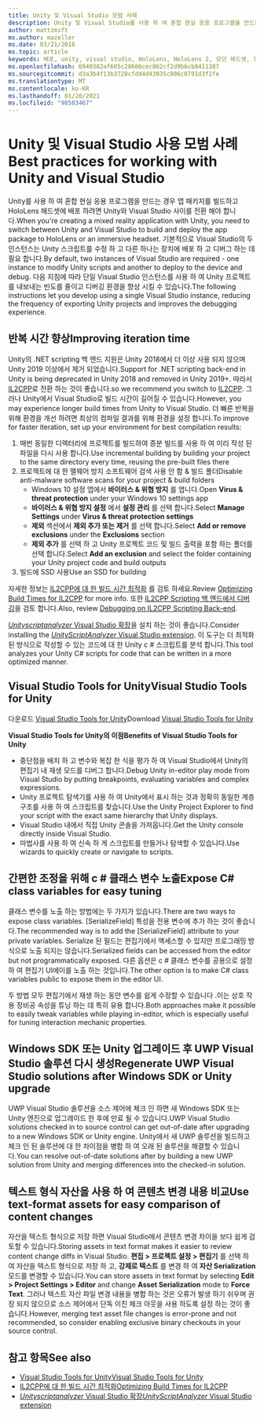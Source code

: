 ```yaml
---
title: Unity 및 Visual Studio 모범 사례
description: Unity 및 Visual Studio를 사용 하 여 혼합 현실 응용 프로그램을 만드는 워크플로를 간소화 하기 위한 팁과 요령.
author: mattzmsft
ms.author: mazeller
ms.date: 03/21/2018
ms.topic: article
keywords: 배포, unity, visual studio, HoloLens, HoloLens 2, 모던 헤드셋, 모범 사례, 혼합 현실 헤드셋, windows mixed reality 헤드셋, 가상 현실 헤드셋, UWP, Visual Studio Tools Windows SDK
ms.openlocfilehash: 6940382af605c28686cec862cf2d9b6cb8411387
ms.sourcegitcommit: d3a3b4f13b3728cfdd4d43035c806c0791d3f2fe
ms.translationtype: MT
ms.contentlocale: ko-KR
ms.lasthandoff: 01/20/2021
ms.locfileid: "98583467"
---
```

# <a name="best-practices-for-working-with-unity-and-visual-studio"></a><span data-ttu-id="3d18b-104">Unity 및 Visual Studio 사용 모범 사례</span><span class="sxs-lookup"><span data-stu-id="3d18b-104">Best practices for working with Unity and Visual Studio</span></span>

<span data-ttu-id="3d18b-105">Unity를 사용 하 여 혼합 현실 응용 프로그램을 만드는 경우 앱 패키지를 빌드하고 HoloLens 헤드셋에 배포 하려면 Unity와 Visual Studio 사이를 전환 해야 합니다.</span><span class="sxs-lookup"><span data-stu-id="3d18b-105">When you're creating a mixed reality application with Unity, you need to switch between Unity and Visual Studio to build and deploy the app package to HoloLens or an immersive headset.</span></span> <span data-ttu-id="3d18b-106">기본적으로 Visual Studio의 두 인스턴스는 Unity 스크립트를 수정 하 고 다른 하나는 장치에 배포 하 고 디버그 하는 데 필요 합니다.</span><span class="sxs-lookup"><span data-stu-id="3d18b-106">By default, two instances of Visual Studio are required - one instance to modify Unity scripts and another to deploy to the device and debug.</span></span> <span data-ttu-id="3d18b-107">다음 지침에 따라 단일 Visual Studio 인스턴스를 사용 하 여 Unity 프로젝트를 내보내는 빈도를 줄이고 디버깅 환경을 향상 시킬 수 있습니다.</span><span class="sxs-lookup"><span data-stu-id="3d18b-107">The following instructions let you develop using a single Visual Studio instance, reducing the frequency of exporting Unity projects and improves the debugging experience.</span></span>

## <a name="improving-iteration-time"></a><span data-ttu-id="3d18b-108">반복 시간 향상</span><span class="sxs-lookup"><span data-stu-id="3d18b-108">Improving iteration time</span></span>

<span data-ttu-id="3d18b-109">Unity의 .NET scripting 백 엔드 지원은 Unity 2018에서 더 이상 사용 되지 않으며 Unity 2019 이상에서 제거 되었습니다.</span><span class="sxs-lookup"><span data-stu-id="3d18b-109">Support for .NET scripting back-end in Unity is being deprecated in Unity 2018 and removed in Unity 2019+.</span></span> <span data-ttu-id="3d18b-110">따라서 [IL2CPP](https://docs.unity3d.com/Manual/IL2CPP.html)로 전환 하는 것이 좋습니다.</span><span class="sxs-lookup"><span data-stu-id="3d18b-110">so we recommend you switch to [IL2CPP](https://docs.unity3d.com/Manual/IL2CPP.html).</span></span> <span data-ttu-id="3d18b-111">그러나 Unity에서 Visual Studio로 빌드 시간이 길어질 수 있습니다.</span><span class="sxs-lookup"><span data-stu-id="3d18b-111">However, you may experience longer build times from Unity to Visual Studio.</span></span> <span data-ttu-id="3d18b-112">더 빠른 반복을 위해 환경을 개선 하려면 최상의 컴파일 결과를 위해 환경을 설정 합니다.</span><span class="sxs-lookup"><span data-stu-id="3d18b-112">To improve for faster iteration, set up your environment for best compilation results:</span></span>

1) <span data-ttu-id="3d18b-113">매번 동일한 디렉터리에 프로젝트를 빌드하여 증분 빌드를 사용 하 여 미리 작성 된 파일을 다시 사용 합니다.</span><span class="sxs-lookup"><span data-stu-id="3d18b-113">Use incremental building by building your project to the same directory every time, reusing the pre-built files there</span></span>
2) <span data-ttu-id="3d18b-114">프로젝트에 대 한 맬웨어 방지 소프트웨어 검색 사용 안 함 & 빌드 폴더</span><span class="sxs-lookup"><span data-stu-id="3d18b-114">Disable anti-malware software scans for your project & build folders</span></span>
   - <span data-ttu-id="3d18b-115">Windows 10 설정 앱에서 **바이러스 & 위협 방지** 를 엽니다.</span><span class="sxs-lookup"><span data-stu-id="3d18b-115">Open **Virus & threat protection** under your Windows 10 settings app</span></span>
   - <span data-ttu-id="3d18b-116">**바이러스 & 위협 방지 설정** 에서 **설정 관리** 를 선택 합니다.</span><span class="sxs-lookup"><span data-stu-id="3d18b-116">Select **Manage Settings** under **Virus & threat protection settings**</span></span>
   - <span data-ttu-id="3d18b-117">**제외** 섹션에서 **제외 추가 또는 제거** 를 선택 합니다.</span><span class="sxs-lookup"><span data-stu-id="3d18b-117">Select **Add or remove exclusions** under the **Exclusions** section</span></span>
   - <span data-ttu-id="3d18b-118">**제외 추가** 를 선택 하 고 Unity 프로젝트 코드 및 빌드 출력을 포함 하는 폴더를 선택 합니다.</span><span class="sxs-lookup"><span data-stu-id="3d18b-118">Select **Add an exclusion** and select the folder containing your Unity project code and build outputs</span></span>
3) <span data-ttu-id="3d18b-119">빌드에 SSD 사용</span><span class="sxs-lookup"><span data-stu-id="3d18b-119">Use an SSD for building</span></span>

<span data-ttu-id="3d18b-120">자세한 정보는 [IL2CPP에 대 한 빌드 시간 최적화](https://docs.unity3d.com/Manual/IL2CPP-OptimizingBuildTimes.html) 를 검토 하세요.</span><span class="sxs-lookup"><span data-stu-id="3d18b-120">Review [Optimizing Build Times for IL2CPP](https://docs.unity3d.com/Manual/IL2CPP-OptimizingBuildTimes.html) for more info.</span></span> <span data-ttu-id="3d18b-121">또한 [IL2CPP Scripting 백 엔드에서 디버깅](https://docs.unity3d.com/Manual/windowsstore-debugging-il2cpp.html)을 검토 합니다.</span><span class="sxs-lookup"><span data-stu-id="3d18b-121">Also, review [Debugging on IL2CPP Scripting Back-end](https://docs.unity3d.com/Manual/windowsstore-debugging-il2cpp.html).</span></span>

<span data-ttu-id="3d18b-122">[ *Unityscriptanalyzer* Visual Studio 확장](https://github.com/Microsoft/MixedRealityCompanionKit/tree/master/UnityScriptAnalyzer)을 설치 하는 것이 좋습니다.</span><span class="sxs-lookup"><span data-stu-id="3d18b-122">Consider installing the [*UnityScriptAnalyzer* Visual Studio extension](https://github.com/Microsoft/MixedRealityCompanionKit/tree/master/UnityScriptAnalyzer).</span></span> <span data-ttu-id="3d18b-123">이 도구는 더 최적화 된 방식으로 작성할 수 있는 코드에 대 한 Unity c # 스크립트를 분석 합니다.</span><span class="sxs-lookup"><span data-stu-id="3d18b-123">This tool analyzes your Unity C# scripts for code that can be written in a more optimized manner.</span></span>

## <a name="visual-studio-tools-for-unity"></a><span data-ttu-id="3d18b-124">Visual Studio Tools for Unity</span><span class="sxs-lookup"><span data-stu-id="3d18b-124">Visual Studio Tools for Unity</span></span>

<span data-ttu-id="3d18b-125">다운로드 [Visual Studio Tools for Unity](/visualstudio/cross-platform/getting-started-with-visual-studio-tools-for-unity)</span><span class="sxs-lookup"><span data-stu-id="3d18b-125">Download [Visual Studio Tools for Unity](/visualstudio/cross-platform/getting-started-with-visual-studio-tools-for-unity)</span></span>

<span data-ttu-id="3d18b-126">**Visual Studio Tools for Unity의 이점**</span><span class="sxs-lookup"><span data-stu-id="3d18b-126">**Benefits of Visual Studio Tools for Unity**</span></span>
* <span data-ttu-id="3d18b-127">중단점을 배치 하 고 변수와 복잡 한 식을 평가 하 여 Visual Studio에서 Unity의 편집기 내 재생 모드를 디버그 합니다.</span><span class="sxs-lookup"><span data-stu-id="3d18b-127">Debug Unity in-editor play mode from Visual Studio by putting breakpoints, evaluating variables and complex expressions.</span></span>
* <span data-ttu-id="3d18b-128">Unity 프로젝트 탐색기를 사용 하 여 Unity에서 표시 하는 것과 정확히 동일한 계층 구조를 사용 하 여 스크립트를 찾습니다.</span><span class="sxs-lookup"><span data-stu-id="3d18b-128">Use the Unity Project Explorer to find your script with the exact same hierarchy that Unity displays.</span></span>
* <span data-ttu-id="3d18b-129">Visual Studio 내에서 직접 Unity 콘솔을 가져옵니다.</span><span class="sxs-lookup"><span data-stu-id="3d18b-129">Get the Unity console directly inside Visual Studio.</span></span>
* <span data-ttu-id="3d18b-130">마법사를 사용 하 여 신속 하 게 스크립트를 만들거나 탐색할 수 있습니다.</span><span class="sxs-lookup"><span data-stu-id="3d18b-130">Use wizards to quickly create or navigate to scripts.</span></span>

## <a name="expose-c-class-variables-for-easy-tuning"></a><span data-ttu-id="3d18b-131">간편한 조정을 위해 c # 클래스 변수 노출</span><span class="sxs-lookup"><span data-stu-id="3d18b-131">Expose C# class variables for easy tuning</span></span>

<span data-ttu-id="3d18b-132">클래스 변수를 노출 하는 방법에는 두 가지가 있습니다.</span><span class="sxs-lookup"><span data-stu-id="3d18b-132">There are two ways to expose class variables.</span></span> <span data-ttu-id="3d18b-133">[SerializeField] 특성을 전용 변수에 추가 하는 것이 좋습니다.</span><span class="sxs-lookup"><span data-stu-id="3d18b-133">The recommended way is to add the [SerializeField] attribute to your private variables.</span></span> <span data-ttu-id="3d18b-134">Serialize 된 필드는 편집기에서 액세스할 수 있지만 프로그래밍 방식으로 노출 되지는 않습니다.</span><span class="sxs-lookup"><span data-stu-id="3d18b-134">Serialized fields can be accessed from the editor but not programmatically exposed.</span></span>  <span data-ttu-id="3d18b-135">다른 옵션은 c # 클래스 변수를 공용으로 설정 하 여 편집기 UI에이를 노출 하는 것입니다.</span><span class="sxs-lookup"><span data-stu-id="3d18b-135">The other option is to make C# class variables public to expose them in the editor UI.</span></span> 

<span data-ttu-id="3d18b-136">두 방법 모두 편집기에서 재생 하는 동안 변수를 쉽게 수정할 수 있습니다 .이는 상호 작용 정비공 속성을 튜닝 하는 데 특히 유용 합니다.</span><span class="sxs-lookup"><span data-stu-id="3d18b-136">Both approaches make it possible to easily tweak variables while playing in-editor, which is especially useful for tuning interaction mechanic properties.</span></span>

## <a name="regenerate-uwp-visual-studio-solutions-after-windows-sdk-or-unity-upgrade"></a><span data-ttu-id="3d18b-137">Windows SDK 또는 Unity 업그레이드 후 UWP Visual Studio 솔루션 다시 생성</span><span class="sxs-lookup"><span data-stu-id="3d18b-137">Regenerate UWP Visual Studio solutions after Windows SDK or Unity upgrade</span></span>

<span data-ttu-id="3d18b-138">UWP Visual Studio 솔루션을 소스 제어에 체크 인 하면 새 Windows SDK 또는 Unity 엔진으로 업그레이드 한 후에 만료 될 수 있습니다.</span><span class="sxs-lookup"><span data-stu-id="3d18b-138">UWP Visual Studio solutions checked in to source control can get out-of-date after upgrading to a new Windows SDK or Unity engine.</span></span> <span data-ttu-id="3d18b-139">Unity에서 새 UWP 솔루션을 빌드하고 체크 인 된 솔루션에 대 한 차이점을 병합 하 여 오래 된 솔루션을 해결할 수 있습니다.</span><span class="sxs-lookup"><span data-stu-id="3d18b-139">You can resolve out-of-date solutions after by building a new UWP solution from Unity and merging differences into the checked-in solution.</span></span>

## <a name="use-text-format-assets-for-easy-comparison-of-content-changes"></a><span data-ttu-id="3d18b-140">텍스트 형식 자산을 사용 하 여 콘텐츠 변경 내용 비교</span><span class="sxs-lookup"><span data-stu-id="3d18b-140">Use text-format assets for easy comparison of content changes</span></span>

<span data-ttu-id="3d18b-141">자산을 텍스트 형식으로 저장 하면 Visual Studio에서 콘텐츠 변경 차이을 보다 쉽게 검토할 수 있습니다.</span><span class="sxs-lookup"><span data-stu-id="3d18b-141">Storing assets in text format makes it easier to review content change diffs in Visual Studio.</span></span> <span data-ttu-id="3d18b-142">**편집 > 프로젝트 설정 > 편집기** 를 선택 하 여 자산을 텍스트 형식으로 저장 하 고, **강제로 텍스트** 를 변경 하 여 **자산 Serialization** 모드를 변경할 수 있습니다.</span><span class="sxs-lookup"><span data-stu-id="3d18b-142">You can store assets in text format by selecting **Edit > Project Settings > Editor** and change **Asset Serialization** mode to **Force Text**.</span></span> <span data-ttu-id="3d18b-143">그러나 텍스트 자산 파일 변경 내용을 병합 하는 것은 오류가 발생 하기 쉬우며 권장 되지 않으므로 소스 제어에서 단독 이진 체크 아웃을 사용 하도록 설정 하는 것이 좋습니다.</span><span class="sxs-lookup"><span data-stu-id="3d18b-143">However, merging text asset file changes is error-prone and not recommended, so consider enabling exclusive binary checkouts in your source control.</span></span>

## <a name="see-also"></a><span data-ttu-id="3d18b-144">참고 항목</span><span class="sxs-lookup"><span data-stu-id="3d18b-144">See also</span></span>
- [<span data-ttu-id="3d18b-145">Visual Studio Tools for Unity</span><span class="sxs-lookup"><span data-stu-id="3d18b-145">Visual Studio Tools for Unity</span></span>](https://visualstudiogallery.msdn.microsoft.com/8d26236e-4a64-4d64-8486-7df95156aba9)
- [<span data-ttu-id="3d18b-146">IL2CPP에 대 한 빌드 시간 최적화</span><span class="sxs-lookup"><span data-stu-id="3d18b-146">Optimizing Build Times for IL2CPP</span></span>](https://docs.unity3d.com/Manual/IL2CPP-OptimizingBuildTimes.html)
- [<span data-ttu-id="3d18b-147">*Unityscriptanalyzer* Visual Studio 확장</span><span class="sxs-lookup"><span data-stu-id="3d18b-147">*UnityScriptAnalyzer* Visual Studio extension</span></span>](https://github.com/Microsoft/MixedRealityCompanionKit/tree/master/UnityScriptAnalyzer)